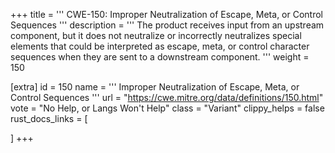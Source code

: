 +++
title = '''
CWE-150: Improper Neutralization of Escape, Meta, or Control Sequences
'''
description	= '''
The product receives input from an upstream component, but it does not neutralize or incorrectly neutralizes special elements that could be interpreted as escape, meta, or control character sequences when they are sent to a downstream component.
'''
weight = 150

[extra]
id = 150
name = '''
Improper Neutralization of Escape, Meta, or Control Sequences
'''
url = "https://cwe.mitre.org/data/definitions/150.html"
vote = "No Help, or Langs Won't Help"
class = "Variant"
clippy_helps = false
rust_docs_links = [
	
]
+++
